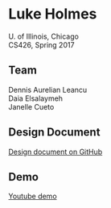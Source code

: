 # Luke Holmes
U. of Illinois, Chicago\
CS426, Spring 2017

## Team
Dennis Aurelian Leancu\
Daia Elsalaymeh\
Janelle Cueto

## Design Document
[Design document on GitHub](/LukeHolmesDesignDocument.docx)

## Demo
[Youtube demo](https://www.youtube.com/watch?v=V1lAxbi8HX0)
